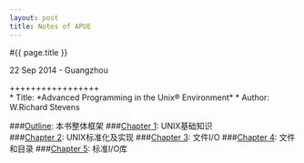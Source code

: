 ```yaml
---
layout: post
title: Notes of APUE
---
```


#{{ page.title }}  
<p class="meta">22 Sep 2014 - Guangzhou</p>   
+++++++++++++++++  
<br>
* Title:  *Advanced Programming in the Unix® Environment*  
* Author: W.Richard Stevens
<br>

###[Outline][]: 本书整体框架
###[Chapter 1][]: UNIX基础知识  
###[Chapter 2][]: UNIX标准化及实现
###[Chapter 3][]: 文件I/O
###[Chapter 4][]: 文件和目录
###[Chapter 5][]: 标准I/O库


[Outline]: /apue/2014-09-22-notes-of-apue-0.html  
[Chapter 1]: /apue/2014-09-22-notes-of-apue-1.html  
[Chapter 2]: /apue/2014-09-22-notes-of-apue-2.html
[Chapter 3]: /apue/2014-09-22-notes-of-apue-3.html
[Chapter 4]: /apue/2014-09-22-notes-of-apue-4.html
[Chapter 5]: /apue/2014-09-22-notes-of-apue-5.html
